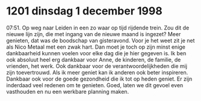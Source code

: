 # 1201 dinsdag 1 december 1998
07:51. Op weg naar Leiden in een zo waar op tijd rijdende trein. Zou dit de nieuwe lijn zijn, die met ingang van de nieuwe maand is ingezet? Meer genieten, dat was de boodschap van gisteravond. Voor je het weet zit je net als Nico Metaal met een zwak hart. Dan moet je toch op zijn minst enige dankbaarheid kunnen voelen voor elke dag die je hier gegeven is. Ik ben ook absoluut heel erg dankbaar voor Anne, de kinderen, de familie, de vrienden, het werk. Ook dankbaar voor de verantwoordelijkheden die mij zijn toevertrouwd. Als ik meer geniet kan ik anderen ook beter inspireren. Dankbaar ook voor de goede gezondheid die ik tot op heden geniet. Er zijn inderdaad veel redenen om te genieten. Goed, laten we dit gevoel even vasthouden en nu een werkbare planning maken.